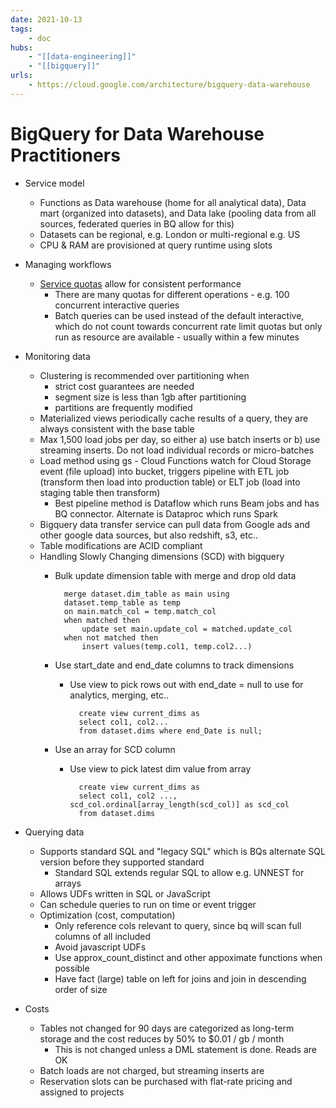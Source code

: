 ```yaml
---
date: 2021-10-13
tags:
    - doc
hubs:
    - "[[data-engineering]]"
    - "[[bigquery]]"
urls:
    - https://cloud.google.com/architecture/bigquery-data-warehouse
---
```


# BigQuery for Data Warehouse Practitioners

- Service model
    - Functions as Data warehouse (home for all analytical data), Data mart (organized into datasets), and Data lake (pooling data from all sources, federated queries in BQ allow for this)
    - Datasets can be regional, e.g. London or multi-regional e.g. US
    - CPU & RAM are provisioned at query runtime using slots
- Managing workflows
    - [Service quotas](https://cloud.google.com/bigquery/quotas) allow for consistent performance
        - There are many quotas for different operations - e.g. 100 concurrent interactive queries
        - Batch queries can be used instead of the default interactive, which do not count towards concurrent rate limit quotas but only run as resource are available - usually within a few minutes
- Monitoring data
    - Clustering is recommended over partitioning when
        - strict cost guarantees are needed
        - segment size is less than 1gb after partitioning
        - partitions are frequently modified
    - Materialized views periodically cache results of a query, they are always consistent with the base table
    - Max 1,500 load jobs per day, so either a) use batch inserts or b) use streaming inserts. Do not load individual records or micro-batches
    - Load method using gs - Cloud Functions watch for Cloud Storage event (file upload) into bucket, triggers pipeline with ETL job (transform then load into production table) or ELT job (load into staging table then transform)
        - Best pipeline method is Dataflow which runs Beam jobs and has BQ connector. Alternate is Dataproc which runs Spark
    - Bigquery data transfer service can pull data from Google ads and other google data sources, but also redshift, s3, etc..
    - Table modifications are ACID compliant
    - Handling Slowly Changing dimensions (SCD) with bigquery
        - Bulk update dimension table with merge and drop old data

                merge dataset.dim_table as main using
                dataset.temp_table as temp
                on main.match_col = temp.match_col
                when matched then
                    update set main.update_col = matched.update_col
                when not matched then
                    insert values(temp.col1, temp.col2...)

        - Use start_date and end_date columns to track dimensions
            - Use view to pick rows out with end_date = null to use for analytics, merging, etc..

                    create view current_dims as
                    select col1, col2...
                    from dataset.dims where end_Date is null;

        - Use an array for SCD column
            - Use view to pick latest dim value from array

                    create view current_dims as
                    select col1, col2 ..., scd_col.ordinal[array_length(scd_col)] as scd_col
                    from dataset.dims


- Querying data
    - Supports standard SQL and "legacy SQL" which is BQs alternate SQL version before they supported standard
        - Standard SQL extends regular SQL to allow e.g. UNNEST for arrays
    - Allows UDFs written in SQL or JavaScript
    - Can schedule queries to run on time or event trigger
    - Optimization (cost, computation)
        - Only reference cols relevant to query, since bq will scan full columns of all included
        - Avoid javascript UDFs
        - Use approx_count_distinct and other appoximate functions when possible
        - Have fact (large) table on left for joins and join in descending order of size

- Costs
    - Tables not changed for 90 days are categorized as long-term storage and the cost reduces by 50% to $0.01 / gb / month
        - This is not changed unless a DML statement is done. Reads are OK
    - Batch loads are not charged, but streaming inserts are
    - Reservation slots can be purchased with flat-rate pricing and assigned to projects


